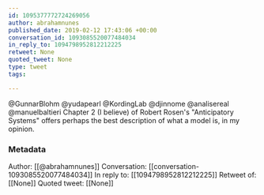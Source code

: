 ```yaml
---
id: 1095377772724269056
author: abrahamnunes
published_date: 2019-02-12 17:43:06 +00:00
conversation_id: 1093085520077484034
in_reply_to: 1094798952812212225
retweet: None
quoted_tweet: None
type: tweet
tags:

---
```


@GunnarBlohm @yudapearl @KordingLab @djinnome @analisereal @manuelbaltieri Chapter 2 (I believe) of Robert Rosen's "Anticipatory Systems" offers perhaps the best description of what a model is, in my opinion.

### Metadata

Author: [[@abrahamnunes]]
Conversation: [[conversation-1093085520077484034]]
In reply to: [[1094798952812212225]]
Retweet of: [[None]]
Quoted tweet: [[None]]
